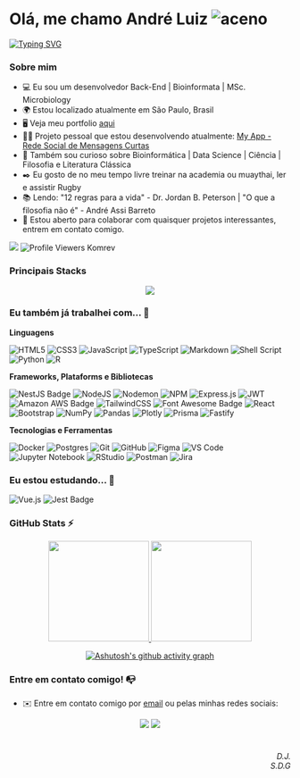 # Olá, me chamo  André Luiz ![aceno](https://user-images.githubusercontent.com/18350557/176309783-0785949b-9127-417c-8b55-ab5a4333674e.gif) 
[![Typing SVG](https://readme-typing-svg.herokuapp.com/?color=000000&size20&center=false&vCenter=false&width=1000&lines=Backend+developer;Bioinformata;MSc.+Microbiologia+-+USP;Bem+Vindo!+:%29)](https://git.io/typing-svg) 

### Sobre mim

* 💻 Eu sou um desenvolvedor Back-End | Bioinformata | MSc. Microbiology
* 🌍  Estou localizado atualmente em São Paulo, Brasil
* 🖥️  Veja meu portfolio [aqui](http://andreluiz901.github.io)
* 👨‍💻 Projeto pessoal que estou desenvolvendo atualmente: [My App - Rede Social de Mensagens Curtas](https://my-blog-hgv5.vercel.app)
* 🔎 Também sou curioso sobre Bioinformática | Data Science | Ciência | Filosofia e Literatura Clássica
* ✒️ Eu gosto de no meu tempo livre treinar na academia ou muaythai, ler e assistir Rugby
* 📚 Lendo: "12 regras para a vida" - Dr. Jordan B. Peterson | "O que a filosofia não é" - André Assi Barreto
* 🤝  Estou aberto para colaborar com quaisquer projetos interessantes, entrem em contato comigo.
  
<a href="https://www.github.com/andreluiz901" target="_blank" rel="noreferrer"><img
src="https://img.shields.io/github/followers/andreluiz901?logo=github&style=for-the-badge&color=0891b2&labelColor=1c1917" /></a>
![Profile Viewers Komrev](https://komarev.com/ghpvc/?username=andreluiz901&style=for-the-badge)

### Principais Stacks

<p align="center">
  <a href="https://skillicons.dev">
    <img src="https://skillicons.dev/icons?i=docker,html,css,js,vitest,postgres,prisma,ts,nodejs,vscode,express, vitest" />
  </a>
</p>

### Eu também já trabalhei com... 🔧

**Linguagens**

![HTML5](https://img.shields.io/badge/html5-%23E34F26.svg?style=flat&logo=html5&logoColor=white)
![CSS3](https://img.shields.io/badge/css3-%231572B6.svg?style=flat&logo=css3&logoColor=white)
![JavaScript](https://img.shields.io/badge/javascript-%23323330.svg?style=flat&logo=javascript&logoColor=%23F7DF1E)
![TypeScript](https://img.shields.io/badge/typescript-%23007ACC.svg?style=flat&logo=typescript&logoColor=white)
![Markdown](https://img.shields.io/badge/markdown-%23000000.svg?style=flat&logo=markdown&logoColor=white)
![Shell Script](https://img.shields.io/badge/shell_script-%23121011.svg?style=flat&logo=gnu-bash&logoColor=white)
![Python](https://img.shields.io/badge/python-3670A0?style=flat&logo=python&logoColor=ffdd54)
![R](https://img.shields.io/badge/r-%23276DC3.svg?style=flat&logo=r&logoColor=white)


**Frameworks, Plataforms e Bibliotecas**

![NestJS Badge](https://img.shields.io/badge/NestJS-E0234E?logo=nestjs&logoColor=fff&style=flat)
![NodeJS](https://img.shields.io/badge/node.js-6DA55F?style=flat&logo=node.js&logoColor=white)
![Nodemon](https://img.shields.io/badge/NODEMON-%23323330.svg?style=flat&logo=nodemon&logoColor=%BBDEAD)
![NPM](https://img.shields.io/badge/NPM-%23CB3837.svg?style=flat&logo=npm&logoColor=white)
![Express.js](https://img.shields.io/badge/express.js-%23404d59.svg?style=flat&logo=express&logoColor=%2361DAFB)
![JWT](https://img.shields.io/badge/JWT-black?style=flat&logo=JSON%20web%20tokens)
![Amazon AWS Badge](https://img.shields.io/badge/Amazon%20AWS-232F3E?logo=amazonaws&logoColor=fff&style=flat)
![TailwindCSS](https://img.shields.io/badge/tailwindcss-%2338B2AC.svg?style=flat&logo=tailwind-css&logoColor=white)
![Font Awesome Badge](https://img.shields.io/badge/Font%20Awesome-528DD7?logo=fontawesome&logoColor=fff&style=flat)
![React](https://img.shields.io/badge/react-%2320232a.svg?style=flat&logo=react&logoColor=%2361DAFB)
![Bootstrap](https://img.shields.io/badge/bootstrap-%238511FA.svg?style=flat&logo=bootstrap&logoColor=white)
![NumPy](https://img.shields.io/badge/numpy-%23013243.svg?style=flat&logo=numpy&logoColor=white)
![Pandas](https://img.shields.io/badge/pandas-%23150458.svg?style=flat&logo=pandas&logoColor=white)
![Plotly](https://img.shields.io/badge/Plotly-%233F4F75.svg?style=flat&logo=plotly&logoColor=white)
![Prisma](https://img.shields.io/badge/Prisma-3982CE?style=flat&logo=Prisma&logoColor=white)
![Fastify](https://img.shields.io/badge/fastify-%23000000.svg?style=flat&logo=fastify&logoColor=white)

**Tecnologias e Ferramentas**

![Docker](https://img.shields.io/badge/docker-%230db7ed.svg?style=flat&logo=docker&logoColor=white)
![Postgres](https://img.shields.io/badge/postgres-%23316192.svg?style=flat&logo=postgresql&logoColor=white)
![Git](https://img.shields.io/badge/git-%23F05033.svg?style=flat&logo=git&logoColor=white)
![GitHub](https://img.shields.io/badge/github-%23121011.svg?style=flat&logo=github&logoColor=white)
![Figma](https://img.shields.io/badge/figma-%23F24E1E.svg?style=flat&logo=figma&logoColor=white)
![VS Code](https://img.shields.io/badge/VS%20Code-0078d7.svg?style=flat&logo=visual-studio-code&logoColor=white)
![Jupyter Notebook](https://img.shields.io/badge/jupyter-%23FA0F00.svg?style=flat&logo=jupyter&logoColor=white)
![RStudio](https://img.shields.io/badge/RStudio-4285F4?style=flat&logo=rstudio&logoColor=white)
![Postman](https://img.shields.io/badge/Postman-FF6C37?style=flat&logo=postman&logoColor=white)
![Jira](https://img.shields.io/badge/jira-%230A0FFF.svg?style=flat&logo=jira&logoColor=white)


### Eu estou estudando... 🧩

![Vue.js](https://img.shields.io/badge/vuejs-%2335495e.svg?style=flat&logo=vuedotjs&logoColor=%234FC08D)
![Jest Badge](https://img.shields.io/badge/Jest-C21325?logo=jest&logoColor=fff&style=flat)

### GitHub Stats ⚡
<div align=center>
<a href="https://github.com/andreluiz901">
<img height="180em" src="https://github-readme-stats.vercel.app/api/top-langs/?username=andreluiz901&layout=compact&langs_count=7&theme=dracula&hide=jupyter-notebook&exclude_repo=bioinfo_datascience_and_analysis"/>
<img height="180em" src="https://github-readme-stats.vercel.app/api?username=andreluiz901&show_icons=true&theme=dracula&include_all_commits=true&count_private=true"/>

[![Ashutosh's github activity graph](https://github-readme-activity-graph.vercel.app/graph?username=andreluiz901&area=false&custom_title=My%20Github%20Contributions&title_color=ff6e96&color=f8f8f2&bg_color=282a36&area_color=282a36&point=ff6e96)](https://github.com/ashutosh00710/github-readme-activity-graph)  
</div>

### Entre em contato comigo! 📭
* ✉️  Entre em contato comigo por [email](mailto:silva.ala82@gmail.com) ou pelas minhas redes sociais:
<div align=center>
  <a href="https://www.linkedin.com/in/andreluiz3" target="_blank"><img src="https://img.shields.io/badge/-LinkedIn-%230077B5?style=for-the-badge&logo=linkedin&logoColor=white" target="_blank"></a>
  <a href="https://medium.com/@silva.ala82" target="_blank"><img src="https://img.shields.io/badge/Medium-12100E?style=for-the-badge&logo=medium&logoColor=white" target="_blank"></a></div>

#
<div align='right'><em>D.J.</em></div>
<div align='right'><em>S.D.G</em></div>








